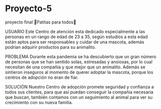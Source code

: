 # Proyecto-5
proyecto final
🐾Patitas para todos🐾

USUARIO
Este Centro de atención esta dedicado especialmente a las personas en un rango de edad de 23 a 35, según estudios a esta edad están aptos para ser responsables y cuidar de una mascota, además podrían adquirir productos para su animalito.

PROBLEMA 
Durante esta pandemia se ha descubierto que un gran número de personas que se han sentido solas, estresadas y ansiosas, por lo cual necesitan de una compañia y que mejor que un animalito. 
Además se sintieron inseguros al momento de querer adoptar la mascota, porque los centros de adopción no eran de fiar.

SOLUCIÓN 
Nuestro Centro de adopción promete seguridad y confianza a todos sus clientes, para que así puedan conseguir la compañia necesaria que buscan, también contamos con un seguimiento al animal para ver su crecimiento con su nueva familia.
